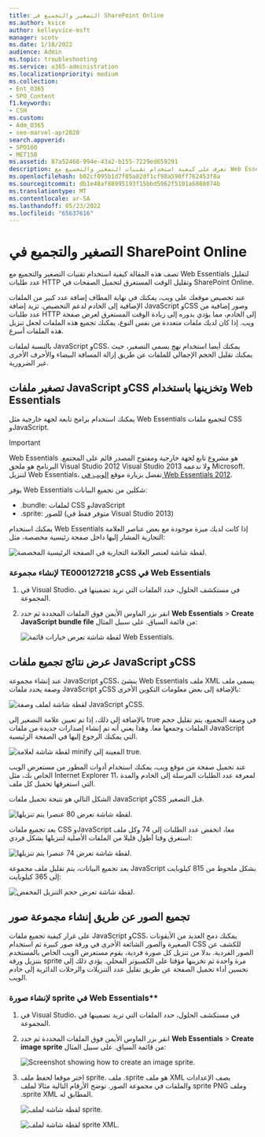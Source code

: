 ```yaml
---
title: التصغير والتجميع في SharePoint Online
ms.author: kvice
author: kelleyvice-msft
manager: scotv
ms.date: 1/18/2022
audience: Admin
ms.topic: troubleshooting
ms.service: o365-administration
ms.localizationpriority: medium
ms.collection:
- Ent_O365
- SPO_Content
f1.keywords:
- CSH
ms.custom:
- Adm_O365
- seo-marvel-apr2020
search.appverid:
- SPO160
- MET150
ms.assetid: 87a52468-994e-43a2-b155-7229ed659291
description: تعرف على كيفية استخدام تقنيات التصغير والتجميع مع Web Essentials لتقليل طلبات HTTP والوقت المستغرق لتحميل الصفحات في SharePoint Online.
ms.openlocfilehash: b02cf095b1d7f05a82df1cf98a590ff762453f8a
ms.sourcegitcommit: db1e48af88995193f15bbd5962f5101a6088074b
ms.translationtype: MT
ms.contentlocale: ar-SA
ms.lasthandoff: 05/23/2022
ms.locfileid: "65637616"
---
```

# <a name="minification-and-bundling-in-sharepoint-online"></a>التصغير والتجميع في SharePoint Online

تصف هذه المقالة كيفية استخدام تقنيات التصغير والتجميع مع Web Essentials لتقليل عدد طلبات HTTP وتقليل الوقت المستغرق لتحميل الصفحات في SharePoint Online.
  
عند تخصيص موقعك على ويب، يمكنك في نهاية المطاف إضافة عدد كبير من الملفات الإضافية إلى الخادم لدعم التخصيص. تزيد إضافة JavaScript وCSS وصور إضافية من عدد طلبات HTTP إلى الخادم، مما يؤدي بدوره إلى زيادة الوقت المستغرق لعرض صفحة ويب. إذا كان لديك ملفات متعددة من نفس النوع، يمكنك تجميع هذه الملفات لجعل تنزيل هذه الملفات أسرع.
  
بالنسبة لملفات JavaScript وCSS، يمكنك أيضا استخدام نهج يسمى التصغير، حيث يمكنك تقليل الحجم الإجمالي للملفات عن طريق إزالة المسافة البيضاء والأحرف الأخرى غير الضرورية.
  
## <a name="minification-and-bundling-javascript-and-css-files-with-web-essentials"></a>تصغير ملفات JavaScript وCSS وتخزينها باستخدام Web Essentials

يمكنك استخدام برامج تابعة لجهة خارجية مثل Web Essentials لتجميع ملفات CSS وJavaScript.
  
> [!IMPORTANT]
> Web Essentials هو مشروع تابع لجهة خارجية ومفتوح المصدر قائم على المجتمع. البرنامج هو ملحق Visual Studio 2012 Visual Studio 2013 ولا تدعمه Microsoft. لتنزيل Web Essentials، تفضل بزيارة موقع [الويب في Web Essentials 2012](https://marketplace.visualstudio.com/items?itemName=MadsKristensen.WebEssentials2012).
  
يوفر Web Essentials شكلين من تجميع البيانات:
 
- .bundle: لملفات CSS وJavaScript
- .sprite: للصور (متوفر فقط في Visual Studio 2013)

يمكنك استخدام Web Essentials إذا كانت لديك ميزة موجودة مع بعض عناصر العلامة التجارية المشار إليها داخل صفحة رئيسية مخصصة، مثل:
  
![لقطة شاشة لعنصر العلامة التجارية في الصفحة الرئيسية المخصصة.](../media/3a6eba36-973d-482b-8556-a9394b8ba19f.png)
  
### <a name="to-create-a-te000127218-and-css-bundle-in-web-essentials"></a>لإنشاء مجموعة TE000127218 وCSS في Web Essentials
  
1. في Visual Studio، في مستكشف الحلول، حدد الملفات التي تريد تضمينها في المجموعة.
2. انقر بزر الماوس الأيمن فوق الملفات المحددة ثم حدد **Web Essentials** \> **Create JavaScript bundle file** من قائمة السياق. على سبيل المثال:

    ![لقطة شاشة تعرض خيارات قائمة Web Essentials.](../media/41aac84c-4538-4f78-b454-46e651f868a3.png)
  
## <a name="viewing-the-results-of-bundling-javascript-and-css-files"></a>عرض نتائج تجميع ملفات JavaScript وCSS

عند إنشاء مجموعة JavaScript وCSS، ينشئ Web Essentials ملف XML يسمى ملف وصفة يحدد ملفات JavaScript وCSS بالإضافة إلى بعض معلومات التكوين الأخرى:
  
![لقطة شاشة لملف وصفة JavaScript وCSS.](../media/7ba891f8-52d8-467b-a0f6-b062dd1137a4.png)
  
بالإضافة إلى ذلك، إذا تم تعيين علامة التصغير إلى true في وصفة التجميع، يتم تقليل حجم الملفات وجمعها معا. وهذا يعني أنه تم إنشاء إصدارات جديدة من ملفات JavaScript التي يمكنك الرجوع إليها في الصفحة الرئيسية.
  
![لقطة شاشة لعلامة minify المعينة إلى true.](../media/50523af2-6412-4117-ac3d-5bd26f6d562e.png)
  
عند تحميل صفحة من موقع ويب، يمكنك استخدام أدوات المطور من مستعرض الويب الخاص بك، مثل Internet Explorer 11، لمعرفة عدد الطلبات المرسلة إلى الخادم والمدة التي استغرقها تحميل كل ملف.
  
الشكل التالي هو نتيجة تحميل ملفات JavaScript وCSS قبل التصغير.
  
![لقطة شاشة تعرض 80 عنصرا يتم تنزيلها.](../media/e2df3912-1923-46e6-8cf2-3015a31554e1.png)
  
بعد تجميع ملفات CSS وJavaScript معا، انخفض عدد الطلبات إلى 74 وكل ملف استغرق وقتا أطول قليلا من الملفات الأصلية لتنزيلها بشكل فردي:
  
![لقطة شاشة تعرض 74 عنصرا يتم تنزيلها.](../media/686c4387-70e8-4a74-9d45-059f33a91184.png)
  
بعد تجميع البيانات، يتم تقليل ملف مجموعة JavaScript بشكل ملحوظ من 815 كيلوبايت إلى 365 كيلوبايت:
  
![لقطة شاشة تعرض حجم التنزيل المخفض.](../media/5e7dbd98-faff-4f68-b320-108fb252e395.png)
  
## <a name="bundling-images-by-creating-an-image-sprite"></a>تجميع الصور عن طريق إنشاء مجموعة صور

على غرار كيفية تجميع ملفات JavaScript وCSS، يمكنك دمج العديد من الأيقونات الصغيرة والصور الشائعة الأخرى في ورقة صور كبيرة ثم استخدام CSS للكشف عن الصور الفردية. بدلا من تنزيل كل صورة فردية، يقوم مستعرض الويب الخاص بالمستخدم بتنزيل ورقة sprite مرة واحدة ثم تخزينها مؤقتا على الكمبيوتر المحلي. يؤدي ذلك إلى تحسين أداء تحميل الصفحة عن طريق تقليل عدد التنزيلات والرحلات الدائرية إلى خادم الويب.
  
### <a name="to-create-an-image-sprite-in-web-essentials"></a>لإنشاء صورة sprite في Web Essentials**
  
1. في Visual Studio، في مستكشف الحلول، حدد الملفات التي تريد تضمينها في المجموعة.
2. انقر بزر الماوس الأيمن فوق الملفات المحددة ثم حدد **Web Essentials** \> **Create image sprite** من قائمة السياق. على سبيل المثال:

    ![Screenshot showing how to create an image sprite.](../media/de0fe741-4ef7-4e3b-bafa-ef9f4822dac6.png)
  
3. اختر موقعا لحفظ ملف sprite. ملف .sprite هو ملف XML يصف الإعدادات والملفات في مجموعة الصور. توضح الأرقام التالية مثالا لملف sprite PNG وملف .sprite XML المطابق له.

    ![لقطة شاشة لملف sprite.](../media/0876bb2a-d1b9-4169-8e95-9c290d628d90.png)
  
    ![لقطة شاشة لملف sprite XML.](../media/d1f94776-280d-4d56-abb5-384f145d9989.png)
